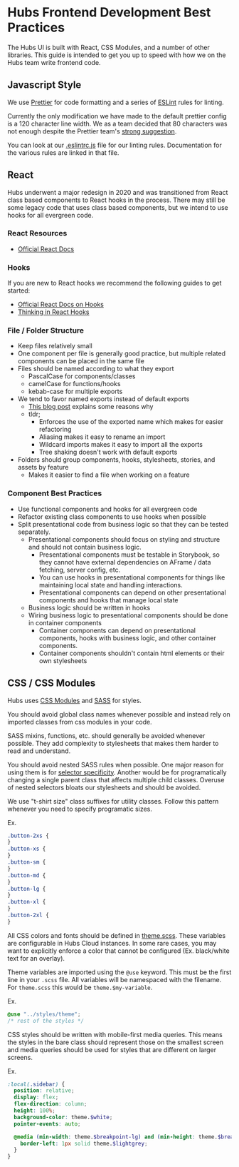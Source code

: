 # Hubs Frontend Development Best Practices

The Hubs UI is built with React, CSS Modules, and a number of other libraries. This guide is intended to get you up to speed with how we on the Hubs team write frontend code.

## Javascript Style

We use [Prettier](https://prettier.io/) for code formatting and a series of [ESLint](https://eslint.org/) rules for linting.

Currently the only modification we have made to the default prettier config is a 120 character line width. We as a team decided that 80 characters was not enough despite the Prettier team's [strong suggestion](https://prettier.io/docs/en/options.html#print-width).

You can look at our [.eslintrc.js](../.eslintrc.js) file for our linting rules. Documentation for the various rules are linked in that file.

## React

Hubs underwent a major redesign in 2020 and was transitioned from React class based components to React hooks in the process. There may still be some legacy code that uses class based components, but we intend to use hooks for all evergreen code.

### React Resources

- [Official React Docs](https://reactjs.org/docs/getting-started.html)

### Hooks

If you are new to React hooks we recommend the following guides to get started:

- [Official React Docs on Hooks](https://reactjs.org/docs/hooks-intro.html)
- [Thinking in React Hooks](https://wattenberger.com/blog/react-hooks)

### File / Folder Structure

- Keep files relatively small
- One component per file is generally good practice, but multiple related components can be placed in the same file
- Files should be named according to what they export
  - PascalCase for components/classes
  - camelCase for functions/hooks
  - kebab-case for multiple exports
- We tend to favor named exports instead of default exports
  - [This blog post](https://medium.com/@timoxley/named-exports-as-the-default-export-api-670b1b554f65) explains some reasons why
  - tldr;
    - Enforces the use of the exported name which makes for easier refactoring
    - Aliasing makes it easy to rename an import
    - Wildcard imports makes it easy to import all the exports
    - Tree shaking doesn't work with default exports
- Folders should group components, hooks, stylesheets, stories, and assets by feature
  - Makes it easier to find a file when working on a feature

### Component Best Practices

- Use functional components and hooks for all evergreen code
- Refactor existing class components to use hooks when possible
- Split presentational code from business logic so that they can be tested separately.
  - Presentational components should focus on styling and structure and should not contain business logic.
    - Presentational components must be testable in Storybook, so they cannot have external dependencies on AFrame / data fetching, server config, etc.
    - You can use hooks in presentational components for things like maintaining local state and handling interactions.
    - Presentational components can depend on other presentational components and hooks that manage local state
  - Business logic should be written in hooks
  - Wiring business logic to presentational components should be done in container components
    - Container components can depend on presentational components, hooks with business logic, and other container components.
    - Container components shouldn't contain html elements or their own stylesheets

## CSS / CSS Modules

Hubs uses [CSS Modules](https://github.com/css-modules/css-modules) and [SASS](https://sass-lang.com/) for styles.

You should avoid global class names whenever possible and instead rely on imported classes from css modules in your code.

SASS mixins, functions, etc. should generally be avoided whenever possible. They add complexity to stylesheets that makes them harder to read and understand.

You should avoid nested SASS rules when possible. One major reason for using them is for [selector specificity](https://developer.mozilla.org/en-US/docs/Web/CSS/Specificity). Another would be for programatically changing a single parent class that affects multiple child classes. Overuse of nested selectors bloats our stylesheets and should be avoided.

We use "t-shirt size" class suffixes for utility classes. Follow this pattern whenever you need to specify programatic sizes.

Ex.

```css
.button-2xs {
}
.button-xs {
}
.button-sm {
}
.button-md {
}
.button-lg {
}
.button-xl {
}
.button-2xl {
}
```

All CSS colors and fonts should be defined in [theme.scss](../src/react-components/styles/theme.scss). These variables are configurable in Hubs Cloud instances. In some rare cases, you may want to explicitly enforce a color that cannot be configured (Ex. black/white text for an overlay).

Theme variables are imported using the `@use` keyword. This must be the first line in your `.scss` file. All variables will be namespaced with the filename. For `theme.scss` this would be `theme.$my-variable`.

Ex.

```scss
@use "../styles/theme";
/* rest of the styles */
```

CSS styles should be written with mobile-first media queries. This means the styles in the bare class should represent those on the smallest screen and media queries should be used for styles that are different on larger screens.

Ex.

```scss
:local(.sidebar) {
  position: relative;
  display: flex;
  flex-direction: column;
  height: 100%;
  background-color: theme.$white;
  pointer-events: auto;

  @media (min-width: theme.$breakpoint-lg) and (min-height: theme.$breakpoint-vr) {
    border-left: 1px solid theme.$lightgrey;
  }
}
```
